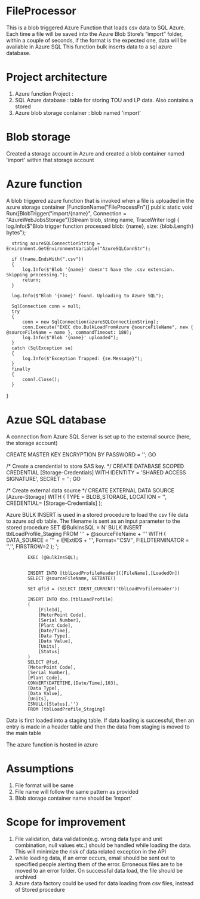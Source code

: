 # FileProcessor
This is a blob triggered Azure Function that loads csv data to SQL Azure. Each time a file will be saved into the Azure Blob Store’s “import” folder, within a couple of seconds, if the format is the expected one, data will be available in Azure SQL
This function bulk inserts data to a sql azure database. 

# Project architecture
1. Azure function Project : 
2. SQL Azure database : table for storing TOU and LP data. Also contains a stored 
3. Azure blob storage container : blob named 'import'

Blob storage
============================
Created a storage account in Azure and created a blob container named 'import' within that storage account

Azure function
============================
A blob triggered azure function that is invoked when a file is uploaded in the azure storage container
[FunctionName("FileProcessFn")]
  public static void Run([BlobTrigger("import/{name}", Connection = "AzureWebJobsStorage")]Stream blob, string name, TraceWriter log)
  {
      log.Info($"Blob trigger function processed blob: {name}, size: {blob.Length} bytes");

      string azureSQLConnectionString = Environment.GetEnvironmentVariable("AzureSQLConnStr");

      if (!name.EndsWith(".csv"))
      {
          log.Info($"Blob '{name}' doesn't have the .csv extension. Skipping processing.");
          return;
      }

      log.Info($"Blob '{name}' found. Uploading to Azure SQL");

      SqlConnection conn = null;
      try
      {
          conn = new SqlConnection(azureSQLConnectionString);
          conn.Execute("EXEC dbo.BulkLoadFromAzure @sourceFileName", new { @sourceFileName = name }, commandTimeout: 180);
          log.Info($"Blob '{name}' uploaded");
      }
      catch (SqlException se)
      {
          log.Info($"Exception Trapped: {se.Message}");
      }
      finally
      {
          conn?.Close();
      }
  }

Azue SQL database
============================
A connection from Azure SQL Server is set up to the external source (here, the storage account)

CREATE MASTER KEY ENCRYPTION BY PASSWORD = '<password>';
GO

/*
	Create a crendential to store SAS key.
*/
CREATE DATABASE SCOPED CREDENTIAL [Storage-Credentials]
WITH IDENTITY = 'SHARED ACCESS SIGNATURE',
SECRET = '<key>'; 
GO

/*
	Create external data source
*/
CREATE EXTERNAL DATA SOURCE [Azure-Storage]
WITH 
( 
	TYPE = BLOB_STORAGE,
 	LOCATION = '<blob container URL>',
 	CREDENTIAL= [Storage-Credentials]
);

Azure BULK INSERT is used in a stored procedure to load the csv file data to azure sql db table. The filename is sent as an input parameter to the stored procedure
SET @BulkInsSQL = N'
			 BULK INSERT tblLoadProfile_Staging
			 FROM ''' + @sourceFileName + '''
			 WITH ( DATA_SOURCE = ''' + @ExtlDS + ''',
			 Format=''CSV'',
			 FIELDTERMINATOR = '','',
			 FIRSTROW=2
			 );
			 ';

			EXEC (@BulkInsSQL);


			INSERT INTO [tblLoadProfileHeader]([FileName],[LoadedOn])
			SELECT @sourceFileName, GETDATE()

			SET @fid = (SELECT IDENT_CURRENT('tblLoadProfileHeader'))

			INSERT INTO dbo.[tblLoadProfile]
			(
				[FileId],
				[MeterPoint Code],
				[Serial Number],
				[Plant Code],
				[Date/Time],
				[Data Type],
				[Data Value],
				[Units],
				[Status]
			)
			SELECT @fid,
			[MeterPoint Code],
			[Serial Number],
			[Plant Code],
			CONVERT(DATETIME,[Date/Time],103),
			[Data Type],
			[Data Value],
			[Units],
			ISNULL([Status],'')
			FROM [tblLoadProfile_Staging]
      
Data is first loaded into a staging table. If data loading is successful, then an entry is made in a header table and then the data from staging is moved to the main table

The azure function is hosted in azure

# Assumptions
1) File format will be same
2) File name will follow the same pattern as provided
3) Blob storage container name should be ‘import’


# Scope for improvement
1) File validation, data validation(e.g. wrong data type and unit combination, null values etc.) should be handled while loading the data. This will minimize the risk of data related exception in the API
2) while loading data, if an error occurs, email should be sent out to specified people alerting them of the error. Erroneous files are to be moved to an error folder. On successful data load, the file should be archived
3) Azure data factory could be used for data loading from csv files, instead of Stored procedure

